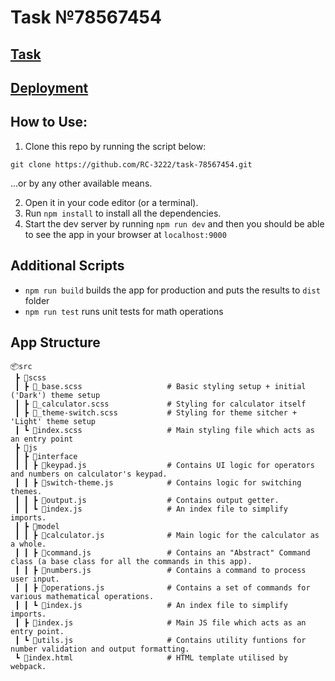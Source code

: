 # Task №78567454

## [Task](https://drive.google.com/file/d/15jVnBPXaZrjs99KOUxp4TGq6Inau6xq_/view?usp=share_link)
## [Deployment](https://rc-3222.github.io/task-78567454--dist/)

## How to Use:

1. Clone this repo by running the script below:

```
git clone https://github.com/RC-3222/task-78567454.git
```
...or by any other available means.

2. Open it in your code editor (or a terminal).
3. Run `npm install` to install all the dependencies.
4. Start the dev server by running `npm run dev` and then you should be able to see the app in your browser at `localhost:9000`


## Additional Scripts

- `npm run build` builds the app for production and puts the results to `dist` folder
- `npm run test` runs unit tests for math operations

## App Structure

```
📦src                               
 ┣ 📂scss                           
 ┃ ┣ 📜_base.scss                   # Basic styling setup + initial ('Dark') theme setup
 ┃ ┣ 📜_calculator.scss             # Styling for calculator itself
 ┃ ┣ 📜_theme-switch.scss           # Styling for theme sitcher + 'Light' theme setup
 ┃ ┗ 📜index.scss                   # Main styling file which acts as an entry point
 ┣ 📂js                             
 ┃ ┣ 📂interface                 
 ┃ ┃ ┣ 📜keypad.js                  # Contains UI logic for operators and numbers on calculator's keypad. 
 ┃ ┃ ┣ 📜switch-theme.js            # Contains logic for switching themes. 
 ┃ ┃ ┣ 📜output.js                  # Contains output getter.
 ┃ ┃ ┗ 📜index.js                   # An index file to simplify imports.
 ┃ ┣ 📂model                     
 ┃ ┃ ┣ 📜calculator.js              # Main logic for the calculator as a whole.
 ┃ ┃ ┣ 📜command.js                 # Contains an "Abstract" Command class (a base class for all the commands in this app). 
 ┃ ┃ ┣ 📜numbers.js                 # Contains a command to process user input. 
 ┃ ┃ ┣ 📜operations.js              # Contains a set of commands for various mathematical operations.
 ┃ ┃ ┗ 📜index.js                   # An index file to simplify imports.
 ┃ ┣ 📜index.js                     # Main JS file which acts as an entry point.
 ┃ ┗ 📜utils.js                     # Contains utility funtions for number validation and output formatting.
 ┗ 📜index.html                     # HTML template utilised by webpack.
```
